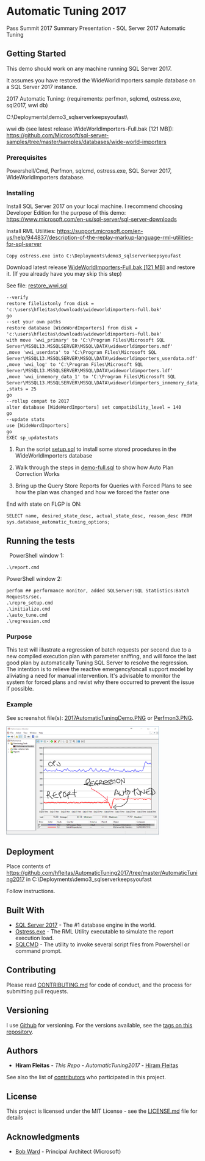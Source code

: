 # Automatic Tuning 2017

Pass Summit 2017 Summary Presentation - SQL Server 2017 Automatic Tuning

## Getting Started

This demo should work on any machine running SQL Server 2017.

It assumes you have restored the WideWorldImporters sample database on a SQL Server 2017 instance. 

2017 Automatic Tuning: (requirements: perfmon, sqlcmd, ostress.exe, sql2017, wwi db)

C:\Deployments\demo3_sqlserverkeepsyoufast\ 

wwi db (see latest release WideWorldImporters-Full.bak [121 MB]): https://github.com/Microsoft/sql-server-samples/tree/master/samples/databases/wide-world-importers

### Prerequisites

Powershell/Cmd, Perfmon, sqlcmd, ostress.exe, SQL Server 2017, WideWorldImporters database.

### Installing

Install SQL Server 2017 on your local machine. I recommend choosing Developer Edition for the purpose of this demo:  https://www.microsoft.com/en-us/sql-server/sql-server-downloads

Install RML Utilities: https://support.microsoft.com/en-us/help/944837/description-of-the-replay-markup-language-rml-utilities-for-sql-server

```
Copy ostress.exe into C:\Deployments\demo3_sqlserverkeepsyoufast 
```

Download latest release [WideWorldImporters-Full.bak [121 MB]](https://github.com/Microsoft/sql-server-samples/tree/master/samples/databases/wide-world-importers) and restore it. (If you already have you may skip this step)

See file: [restore_wwi.sql](https://github.com/hfleitas/AutomaticTuning2017/blob/master/AutomaticTuning2017/restore_wwi.sql)

```
--verify
restore filelistonly from disk = 'c:\users\hfleitas\downloads\wideworldimporters-full.bak'
go 
--set your own paths
restore database [WideWordImporters] from disk = 'c:\users\hfleitas\downloads\wideworldimporters-full.bak'
with move 'wwi_primary' to 'C:\Program Files\Microsoft SQL Server\MSSQL13.MSSQLSERVER\MSSQL\DATA\wideworldimporters.mdf' 
,move 'wwi_userdata' to 'C:\Program Files\Microsoft SQL Server\MSSQL13.MSSQLSERVER\MSSQL\DATA\wideworldimporters_userdata.ndf'
,move 'wwi_log' to 'C:\Program Files\Microsoft SQL Server\MSSQL13.MSSQLSERVER\MSSQL\DATA\wideworldimporters.ldf'
,move 'wwi_inmemory_data_1' to 'C:\Program Files\Microsoft SQL Server\MSSQL13.MSSQLSERVER\MSSQL\DATA\wideworldimporters_inmemory_data_1'
,stats = 25
go
--rollup compat to 2017
alter database [WideWordImporters] set compatibility_level = 140
go
--update stats
use [WideWordImporters]
go
EXEC sp_updatestats
```

1. Run the script [setup.sql](https://github.com/hfleitas/AutomaticTuning2017/blob/master/AutomaticTuning2017/setup.sql) to install some stored procedures in the WideWorldImporters database

2. Walk through the steps in [demo-full.sql](https://github.com/hfleitas/AutomaticTuning2017/blob/master/AutomaticTuning2017/demo-full.sql) to show how Auto Plan Correction Works

3. Bring up the Query Store Reports for Queries with Forced Plans to see how the plan was changed and how we forced the faster one


End with state on FLGP is ON:

```
SELECT name, desired_state_desc, actual_state_desc, reason_desc FROM sys.database_automatic_tuning_options;
```

## Running the tests
 
PowerShell window 1:

```
.\report.cmd
```

PowerShell window 2:

```
perfom ## performance monitor, added SQLServer:SQL Statistics:Batch Requests/sec. 
.\repro_setup.cmd
.\initialize.cmd
.\auto_tune.cmd
.\regression.cmd
```

### Purpose

This test will illustrate a regression of batch requests per second due to a new compiled execution plan with parameter sniffing, and will force the last good plan by automatically Tuning SQL Server to resolve the regression. The intention is to relieve the reactive emergency/oncall support model by aliviating a need for manual intervention. It's advisable to monitor the system for forced plans and revist why there occurred to prevent the issue if possible.

### Example

See screenshot file(s): [2017AutomaticTuningDemo.PNG](https://github.com/hfleitas/AutomaticTuning2017/blob/master/AutomaticTuning2017/2017AutomaticTuningDemo.PNG) or [Perfmon3.PNG](https://github.com/hfleitas/AutomaticTuning2017/blob/master/AutomaticTuning2017/Perfmon3.PNG).

<img src='https://github.com/hfleitas/AutomaticTuning2017/blob/master/AutomaticTuning2017/Perfmon3.PNG' width='400px'>


## Deployment

Place contents of https://github.com/hfleitas/AutomaticTuning2017/tree/master/AutomaticTuning2017 in C:\Deployments\demo3_sqlserverkeepsyoufast 

Follow instructions.

## Built With

* [SQL Server 2017](https://www.microsoft.com/en-us/sql-server/sql-server-downloads) - The #1 database engine in the world.
* [Ostress.exe](https://support.microsoft.com/en-us/help/944837/description-of-the-replay-markup-language-rml-utilities-for-sql-server) - The RML Utility executable to simulate the report execution load.
* [SQLCMD](https://docs.microsoft.com/en-us/sql/tools/sqlcmd-utility) - The utility to invoke several script files from Powershell or command prompt. 

## Contributing

Please read [CONTRIBUTING.md](https://github.com/hfleitas/AutomaticTuning2017) for code of conduct, and the process for submitting pull requests.

## Versioning

I use [Github](http://github.com/) for versioning. For the versions available, see the [tags on this repository](https://github.com/hfleitas/AutomaticTuning2017/tags). 

## Authors

* **Hiram Fleitas** - *This Repo - AutomaticTuning2017* - [Hiram Fleitas](https://github.com/hfleitas)

See also the list of [contributors](https://github.com/hfleitas/AutomaticTuning2017/contributors) who participated in this project.

## License

This project is licensed under the MIT License - see the [LICENSE.md](LICENSE.md) file for details

## Acknowledgments

* [Bob Ward](https://github.com/rgward) - Principal Architect (Microsoft)
